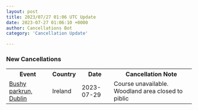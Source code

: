 ```yaml
---
layout: post
title: 2023/07/27 01:06 UTC Update
date: 2023-07-27 01:06:10 +0000
author: Cancellations Bot
category: 'Cancellation Update'

---
```


<h3>New Cancellations</h3>
<div class='hscrollable'>
<table style='width: 100%'>
    <tr>
        <th>Event</th>
        <th>Country</th>
        <th>Date</th>
        <th>Cancellation Note</th>
    </tr>
    <tr>
        <td><a href="https://www.parkrun.ie/bushydublin">Bushy parkrun, Dublin</a></td>
        <td>Ireland</td>
        <td>2023-07-29</td>
        <td>Course unavailable. Woodland area closed to piblic</td>
    </tr>
</table>
</div>
